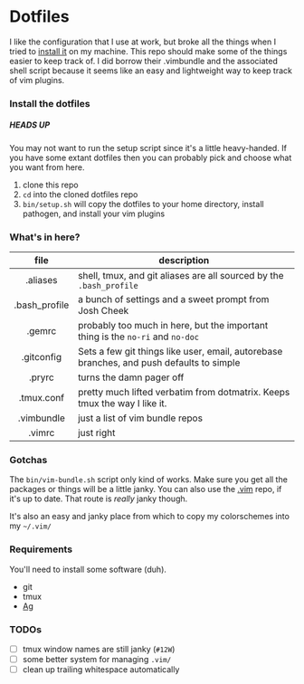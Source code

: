 # Dotfiles

I like the configuration that I use at work, but broke all the things when I tried to [install it](https://github.com/hashrocket/dotmatrix) on my machine.
This repo should make some of the things easier to keep track of.
I did borrow their .vimbundle and the associated shell script because it seems like an easy and lightweight way to keep track of vim plugins.

### Install the dotfiles

##### HEADS UP

You may not want to run the setup script since it's a little heavy-handed. If you have some extant dotfiles then you can probably pick and choose what you want from here.

1. clone this repo
1. `cd` into the cloned dotfiles repo
1. `bin/setup.sh` will copy the dotfiles to your home directory, install pathogen, and install your vim plugins

### What's in here?

| file          | description   |
|:-------------:|---------------|
| .aliases      | shell, tmux, and git aliases are all sourced by the `.bash_profile` |
| .bash_profile | a bunch of settings and a sweet prompt from Josh Cheek |
| .gemrc        | probably too much in here, but the important thing is the `no-ri` and `no-doc` |
| .gitconfig    | Sets a few git things like user, email, autorebase branches, and push defaults to simple |
| .pryrc        | turns the damn pager off |
| .tmux.conf    | pretty much lifted verbatim from dotmatrix. Keeps tmux the way I like it. |
| .vimbundle    | just a list of vim bundle repos |
| .vimrc        | just right |

### Gotchas

The `bin/vim-bundle.sh` script only kind of works.
Make sure you get all the packages or things will be a little janky.
You can also use the [.vim](https://github.com/andydangerous/.vim) repo, if it's up to date.
That route is *really* janky though.

It's also an easy and janky place from which to copy my colorschemes into my `~/.vim/`

### Requirements

You'll need to install some software (duh).

* git
* tmux
* [Ag](https://github.com/ggreer/the_silver_searcher)


### TODOs

- [ ] tmux window names are still janky (`#12W`)
- [ ] some better system for managing `.vim/`
- [ ] clean up trailing whitespace automatically
